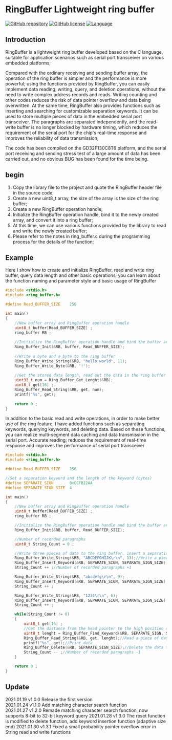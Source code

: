 # RingBuffer Lightweight ring buffer
[![GitHub repository](https://img.shields.io/badge/github-RingBuffer-blue)](https://github.com/netube99/RingBuffer) [![GitHub license](https://img.shields.io/github/license/netube99/RingBuffer?color=green)](https://github.com/netube99/RingBuffer/blob/main/LICENSE) [![Language](https://img.shields.io/badge/make%20with-C-red)]()

## Introduction
RingBuffer is a lightweight ring buffer developed based on the C language, suitable for application scenarios such as serial port transceiver on various embedded platforms;

Compared with the ordinary receiving and sending buffer array, the operation of the ring buffer is simpler and the performance is more powerful; using the functions provided by RingBuffer, you can easily implement data reading, writing, query, and deletion operations, without the need to write complex address records and reads. Writing counting and other codes reduces the risk of data pointer overflow and data being overwritten. At the same time, RingBuffer also provides functions such as inserting and searching for customizable separation keywords. It can be used to store multiple pieces of data in the embedded serial port transceiver. The paragraphs are separated independently, and the read-write buffer is no longer blocked by hardware timing, which reduces the requirement of the serial port for the chip's real-time response and improves the reliability of data transmission;

The code has been compiled on the GD32F130C8T6 platform, and the serial port receiving and sending stress test of a large amount of data has been carried out, and no obvious BUG has been found for the time being.

## begin
1. Copy the library file to the project and quote the RingBuffer header file in the source code;
2. Create a new uint8_t array, the size of the array is the size of the ring buffer;
3. Create a new RingBuffer operation handle;
4. Initialize the RingBuffer operation handle, bind it to the newly created array, and convert it into a ring buffer;
5. At this time, we can use various functions provided by the library to read and write the newly created buffer;
6. Please refer to the notes in ring_buffer.c during the programming process for the details of the function;

## Example
Here I show how to create and initialize RingBuffer, read and write ring buffer, query data length and other basic operations; you can learn about the function naming and parameter style and basic usage of RingBuffer

```c
#include <stdio.h>
#include <ring_buffer.h>

#define Read_BUFFER_SIZE	256

int main()
{
    //New buffer array and RingBuffer operation handle
    uint8_t buffer[Read_BUFFER_SIZE] ;
    ring_buffer RB ;
    
    //Initialize the RingBuffer operation handle and bind the buffer array;
    Ring_Buffer_Init(&RB, buffer, Read_BUFFER_SIZE);
    
    //Write a byte and a byte to the ring buffer
    Ring_Buffer_Write_String(&RB, "hello world", 11);
    Ring_Buffer_Write_Byte(&RB, '!');
    
    //Get the stored data length, read out the data in the ring buffer and print
    uint32_t num = Ring_Buffer_Get_Lenght(&RB);
    uint8_t get[16] ;
    Ring_Buffer_Read_String(&RB, get, num);
    printf("%s", get);
    
    return 0 ;
}
```
In addition to the basic read and write operations, in order to make better use of the ring feature, I have added functions such as separating keywords, querying keywords, and deleting data. Based on these functions, you can realize multi-segment data caching and data transmission in the serial port. Accurate reading; reduces the requirement of real-time response and improves the performance of serial port transceiver

```c
#include <stdio.h>
#include <ring_buffer.h>

#define Read_BUFFER_SIZE	256

//Set a separation keyword and the length of the keyword (bytes)
#define SEPARATE_SIGN       0xCCFB22AA
#define SEPARATE_SIGN_SIZE  4

int main()
{
    //New buffer array and RingBuffer operation handle
    uint8_t buffer[Read_BUFFER_SIZE] ;
    ring_buffer RB ;

    //Initialize the RingBuffer operation handle and bind the buffer array;
    Ring_Buffer_Init(&RB, buffer, Read_BUFFER_SIZE);

    //Number of recorded paragraphs
    uint8_t String_Count = 0 ;

    //Write three pieces of data to the ring buffer, insert a separation keyword between each piece
    Ring_Buffer_Write_String(&RB, "ABCDEFGHIJK\r\n", 13);//Write a piece of data
    Ring_Buffer_Insert_Keyword(&RB, SEPARATE_SIGN, SEPARATE_SIGN_SIZE);//Insert a separate keyword
    String_Count ++ ;//Number of recorded paragraphs +1

    Ring_Buffer_Write_String(&RB, "abcdefg\r\n", 9);
    Ring_Buffer_Insert_Keyword(&RB, SEPARATE_SIGN, SEPARATE_SIGN_SIZE);
    String_Count ++ ;

    Ring_Buffer_Write_String(&RB, "1234\r\n", 6);
    Ring_Buffer_Insert_Keyword(&RB, SEPARATE_SIGN, SEPARATE_SIGN_SIZE);
    String_Count ++ ;

    while(String_Count != 0)
    {
        uint8_t get[16] ;
        //Get the distance from the head pointer to the high position of the keyword, the distance -1 gets the length of the first piece of data
        uint8_t lenght = Ring_Buffer_Find_Keyword(&RB, SEPARATE_SIGN, SEPARATE_SIGN_SIZE) - 1 ;
        Ring_Buffer_Read_String(&RB, get, lenght);//Read a piece of data and save it to the get array
        printf("%s", get);//Print data
        Ring_Buffer_Delete(&RB, SEPARATE_SIGN_SIZE);//Delete the data that separates the length of the keyword, that is, delete the keyword
        String_Count -- ;//Number of recorded paragraphs -1
    }

    return 0 ;
}
```
## Update
2021.01.19 v1.0.0 Release the first version  
2021.01.24 v1.1.0 Add matching character search function  
2021.01.27 v1.2.0 Remade matching character search function, now supports 8-bit to 32-bit keyword query
2021.01.28 v1.3.0 The reset function is modified to delete function, add keyword insertion function (adaptive size end)
2021.01.30 v1.3.1 Fixed a small probability pointer overflow error in String read and write functions